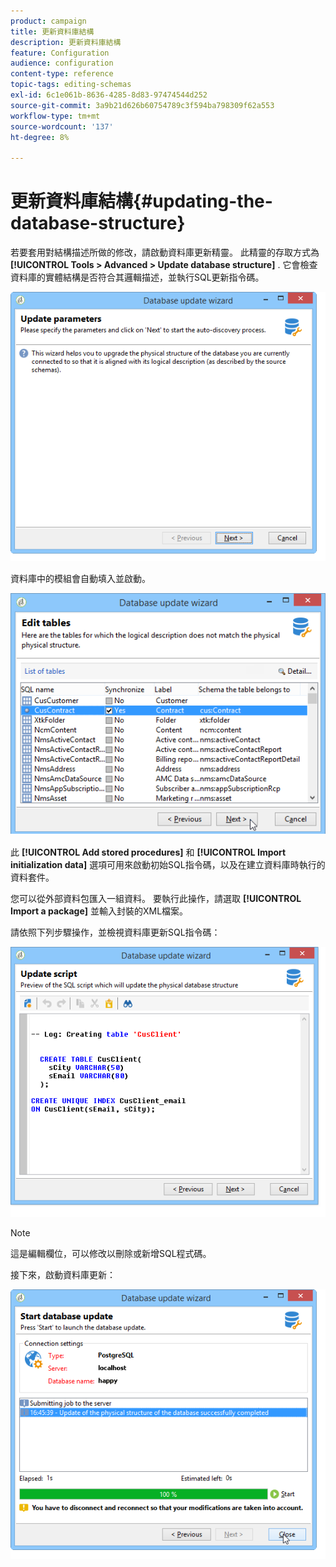 ```yaml
---
product: campaign
title: 更新資料庫結構
description: 更新資料庫結構
feature: Configuration
audience: configuration
content-type: reference
topic-tags: editing-schemas
exl-id: 6c1e061b-8636-4285-8d83-97474544d252
source-git-commit: 3a9b21d626b60754789c3f594ba798309f62a553
workflow-type: tm+mt
source-wordcount: '137'
ht-degree: 8%

---
```


# 更新資料庫結構{#updating-the-database-structure}



若要套用對結構描述所做的修改，請啟動資料庫更新精靈。 此精靈的存取方式為 **[!UICONTROL Tools > Advanced > Update database structure]** . 它會檢查資料庫的實體結構是否符合其邏輯描述，並執行SQL更新指令碼。

![](assets/d_ncs_integration_schema_update.png)

資料庫中的模組會自動填入並啟動。

![](assets/d_ncs_integration_schema_update_select.png)

此 **[!UICONTROL Add stored procedures]** 和 **[!UICONTROL Import initialization data]** 選項可用來啟動初始SQL指令碼，以及在建立資料庫時執行的資料套件。

您可以從外部資料包匯入一組資料。 要執行此操作，請選取 **[!UICONTROL Import a package]** 並輸入封裝的XML檔案。

請依照下列步驟操作，並檢視資料庫更新SQL指令碼：

![](assets/d_ncs_integration_schema_update2.png)

>[!NOTE]
>
>這是編輯欄位，可以修改以刪除或新增SQL程式碼。

接下來，啟動資料庫更新：

![](assets/d_ncs_integration_schema_update3.png)
